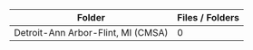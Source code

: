 | Folder                             |   Files / Folders |
|------------------------------------|-------------------|
| Detroit-Ann Arbor-Flint, MI (CMSA) |                 0 |